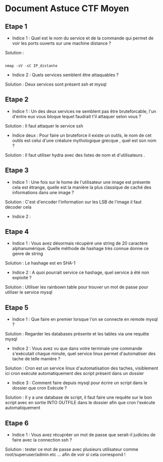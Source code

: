 # Document Astuce CTF Moyen

## Etape 1

* Indice 1 : Quel est le nom du service et de la commande  qui permet de voir les ports ouverts sur une machine distance ?  

Solution  :  
```shell

nmap -sV -sC IP_distante

```

* Indice 2 : Quels services semblent être attaquables ? 

Solution : Deux services sont présent ssh et mysql

## Etape 2 

* Indice 1 : Un des deux services ne semblent pas être bruteforcable, l'un d'entre eux vous bloque lequel faudrait t'il attaquer selon vous ? 

Solution : Il faut attaquer le service ssh

* Indice deux : Pour faire un bruteforce il existe un outils, le nom de cet outils est celui d'une créature mythologique grecque , quel est son nom ? 

Solution : Il faut utiliser hydra avec des listes de nom et d'utilisateurs . 


## Etape 3 

* Indice 1 : Une fois sur le home de l'utilisateur une image est présente cela est étrange, quelle est la manière la plus classique de caché des informations dans une image ? 

Solution : C'est d'encoder l'information sur les LSB de l'image il faut décoder cela

* Indice 2 : 


## Etape 4

* Indice 1 : Vous avez désormais récupéré une string de 20 caractère alphanumérique. Quelle méthode de hashage très connue donne ce genre de string

Solution : Le hashage est en SHA-1 


* Indice 2 : A quoi pourrait service ce hashage, quel service à été non exploité ?

Solution : Utiliser les rainbown table pour trouver un mot de passe pour utiliser le service mysql 

## Etape 5 

* Indice 1 : Que faire en premier lorsque l'on se connecte en remote mysql ?

Solution : Regarder les databases présente et les tables via une requête mysql 

* Indice 2 : Vous avez vu que dans votre terminale une commande s'exécutait chaque minute, quel service linux permet d'automatiser des tache de telle manière ? 

Solution : Cron est un service linux d'automatisation des taches, visiblement ici cron exécute automatiquement des script présent dans un dossier

* Indice 3 : Comment faire depuis mysql pour écrire un script dans le dossier que cron Exécute ? 

Solution : Il y a une database de script, il faut faire une requête sur le bon script avec en sortie INTO OUTFILE dans le dossier afin que cron l'exécute automatiquement 


## Etape 6 

* Indice 1 : Vous avez récupréer un mot de passe que serait-il judicieu de faire avec la connection ssh ? 

Solution : tester ce mot de passe avec plusieurs utilisateur comme root/superuser/admin etc ... afin de voir si cela correspond ! 



